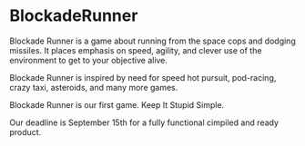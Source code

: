 # BlockadeRunner

Blockade Runner is a game about running from the space cops and dodging missiles. It places emphasis on speed, agility, and clever use of the environment to get to your objective alive. 

Blockade Runner is inspired by need for speed hot pursuit, pod-racing, crazy taxi, asteroids, and many more games. 


Blockade Runner is our first game. Keep It Stupid Simple.

Our deadline is September 15th for a fully functional cimpiled and ready product.
